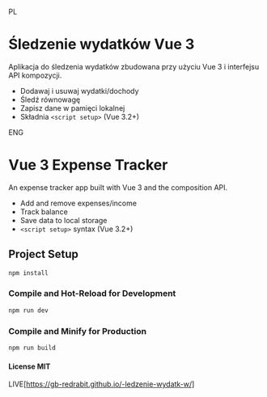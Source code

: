 PL
# Śledzenie wydatków Vue 3

Aplikacja do śledzenia wydatków zbudowana przy użyciu Vue 3 i interfejsu API kompozycji.

- Dodawaj i usuwaj wydatki/dochody
- Śledź równowagę
- Zapisz dane w pamięci lokalnej
- Składnia `<script setup>` (Vue 3.2+)


ENG
# Vue 3 Expense Tracker

An expense tracker app built with Vue 3 and the composition API.

- Add and remove expenses/income
- Track balance
- Save data to local storage
- `<script setup>` syntax (Vue 3.2+)



## Project Setup

```sh
npm install
```

### Compile and Hot-Reload for Development

```sh
npm run dev
```

### Compile and Minify for Production

```sh
npm run build
```

#### License MIT

LIVE[https://gb-redrabit.github.io/-ledzenie-wydatk-w/]